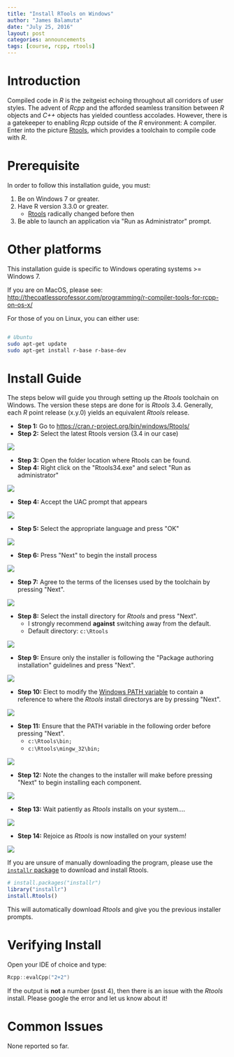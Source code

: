 ```yaml
---
title: "Install RTools on Windows"
author: "James Balamuta"
date: "July 25, 2016"
layout: post
categories: announcements
tags: [course, rcpp, rtools]
---
```


# Introduction

Compiled code in *R* is the zeitgeist echoing throughout all corridors of
user styles. The advent of *Rcpp* and the afforded seamless transition between
*R* objects and *C++* objects has yielded countless accolades. However, there
is a gatekeeper to enabling *Rcpp* outside of the *R* environment: A compiler. 
Enter into the picture [Rtools](https://cran.r-project.org/bin/windows/Rtools/),
which provides a toolchain to compile code with *R*. 

# Prerequisite

In order to follow this installation guide, you must:

1. Be on Windows 7 or greater. 
2. Have R version 3.3.0 or greater. 
    - [Rtools](https://cran.r-project.org/bin/windows/Rtools/) radically changed before then
3. Be able to launch an application via "Run as Administrator" prompt.

# Other platforms

This installation guide is specific to Windows operating systems >= Windows 7.

If you are on MacOS, please see: <http://thecoatlessprofessor.com/programming/r-compiler-tools-for-rcpp-on-os-x/>

For those of you on Linux, you can either use:


```bash

# Ubuntu
sudo apt-get update
sudo apt-get install r-base r-base-dev
```



# Install Guide

The steps below will guide you through setting up the *Rtools* toolchain on Windows. 
The version these steps are done for is *Rtools* 3.4. Generally, each *R* point
release (x.y.0) yields an equivalent *Rtools* release. 

- **Step 1:** Go to <https://cran.r-project.org/bin/windows/Rtools/>
- **Step 2:** Select the latest Rtools version (3.4 in our case)

![](/figure/source/2016-07-25-install-rtools-for-rcpp/rtools_homepage.PNG)

- **Step 3:** Open the folder location where Rtools can be found.
- **Step 4:** Right click on the "Rtools34.exe" and select "Run as administrator"

![](/figure/source/2016-07-25-install-rtools-for-rcpp/rtools_run_as_admin.PNG)

- **Step 4:** Accept the UAC prompt that appears

![](/figure/source/2016-07-25-install-rtools-for-rcpp/rtools_uac.PNG)

- **Step 5:** Select the appropriate language and press "OK"

![](/figure/source/2016-07-25-install-rtools-for-rcpp/rtools_language.PNG)

- **Step 6:** Press "Next" to begin the install process

![](/figure/source/2016-07-25-install-rtools-for-rcpp/rtools_licensing.PNG)

- **Step 7:** Agree to the terms of the licenses used by the toolchain by pressing
"Next".

![](/figure/source/2016-07-25-install-rtools-for-rcpp/rtools_licensing.PNG)

- **Step 8:** Select the install directory for *Rtools* and press "Next".
     - I strongly recommend **against** switching away from the default. 
     - Default directory: `c:\Rtools`
     
![](/figure/source/2016-07-25-install-rtools-for-rcpp/rtools_install_directory.PNG)

- **Step 9:** Ensure only the installer is following the
"Package authoring installation" guidelines and press "Next".

![](/figure/source/2016-07-25-install-rtools-for-rcpp/rtools_install_components.PNG)

- **Step 10:** Elect to modify the [Windows PATH variable](http://superuser.com/a/949577/429046)
to contain a reference to where the *Rtools* install directorys are by pressing "Next".

![](/figure/source/2016-07-25-install-rtools-for-rcpp/rtools_system_path.PNG)

- **Step 11:** Ensure that the PATH variable in the following order before pressing "Next".
     - `c:\Rtools\bin;`
     - `c:\Rtools\mingw_32\bin;`
     
![](/figure/source/2016-07-25-install-rtools-for-rcpp/rtools_PATH_variable_highlight.PNG)

- **Step 12:** Note the changes to the installer will make before pressing "Next" 
to begin installing each component. 

![](/figure/source/2016-07-25-install-rtools-for-rcpp/rtools_install_agreement.PNG)

- **Step 13:** Wait patiently as *Rtools* installs on your system.... 

![](/figure/source/2016-07-25-install-rtools-for-rcpp/rtools_install_progress.PNG)

- **Step 14:** Rejoice as *Rtools* is now installed on your system!

![](/figure/source/2016-07-25-install-rtools-for-rcpp/rtools_finished_install.PNG)


If you are unsure of manually downloading the program, please use the 
[`installr` package](https://cran.r-project.org/web/packages/installr/index.html) 
to download and install Rtools.


```r
# install.packages("installr")
library("installr")
install.Rtools()
```

This will automatically download *Rtools* and give you the
previous installer prompts. 

# Verifying Install

Open your IDE of choice and type:


```cpp
Rcpp::evalCpp("2+2")
```

If the output is **not** a number (psst 4), then there is an issue with the *Rtools*
install. Please google the error and let us know about it! 

# Common Issues

None reported so far.
